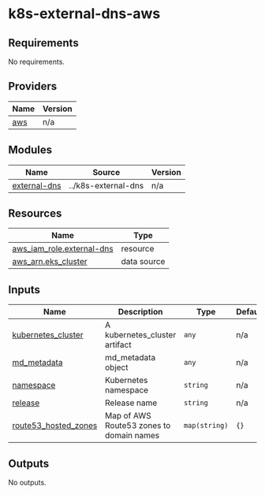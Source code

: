 # k8s-external-dns-aws

<!-- BEGINNING OF PRE-COMMIT-TERRAFORM DOCS HOOK -->
## Requirements

No requirements.

## Providers

| Name | Version |
|------|---------|
| <a name="provider_aws"></a> [aws](#provider\_aws) | n/a |

## Modules

| Name | Source | Version |
|------|--------|---------|
| <a name="module_external-dns"></a> [external-dns](#module\_external-dns) | ../k8s-external-dns | n/a |

## Resources

| Name | Type |
|------|------|
| [aws_iam_role.external-dns](https://registry.terraform.io/providers/hashicorp/aws/latest/docs/resources/iam_role) | resource |
| [aws_arn.eks_cluster](https://registry.terraform.io/providers/hashicorp/aws/latest/docs/data-sources/arn) | data source |

## Inputs

| Name | Description | Type | Default | Required |
|------|-------------|------|---------|:--------:|
| <a name="input_kubernetes_cluster"></a> [kubernetes\_cluster](#input\_kubernetes\_cluster) | A kubernetes\_cluster artifact | `any` | n/a | yes |
| <a name="input_md_metadata"></a> [md\_metadata](#input\_md\_metadata) | md\_metadata object | `any` | n/a | yes |
| <a name="input_namespace"></a> [namespace](#input\_namespace) | Kubernetes namespace | `string` | n/a | yes |
| <a name="input_release"></a> [release](#input\_release) | Release name | `string` | n/a | yes |
| <a name="input_route53_hosted_zones"></a> [route53\_hosted\_zones](#input\_route53\_hosted\_zones) | Map of AWS Route53 zones to domain names | `map(string)` | `{}` | no |

## Outputs

No outputs.
<!-- END OF PRE-COMMIT-TERRAFORM DOCS HOOK -->
